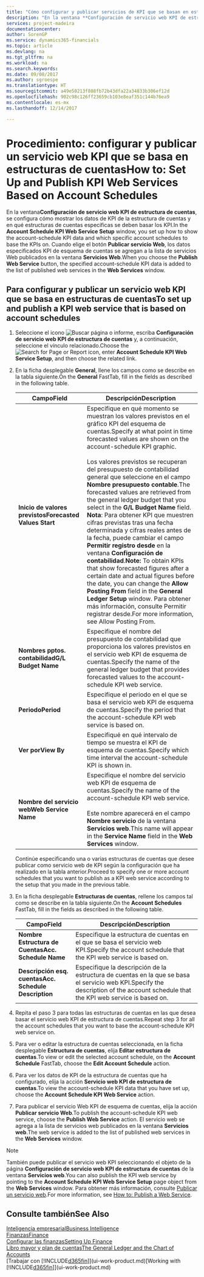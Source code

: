 ```yaml
---
title: "Cómo configurar y publicar servicios de KPI que se basan en estructuras de cuentas | Documentos de Microsoft"
description: "En la ventana **Configuración de servicio web KPI de estructura de cuentas**, se configura cómo mostrar los datos de KPI de la estructura de cuentas y en qué estructuras de cuentas específicas se deben basar los KPI."
services: project-madeira
documentationcenter: 
author: SorenGP
ms.service: dynamics365-financials
ms.topic: article
ms.devlang: na
ms.tgt_pltfrm: na
ms.workload: na
ms.search.keywords: 
ms.date: 09/08/2017
ms.author: sgroespe
ms.translationtype: HT
ms.sourcegitcommit: a49e50213f808fb72b43dfa22a34833b306ef12d
ms.openlocfilehash: 902c98c126ff23659cb103e8eaf351c144b76ea9
ms.contentlocale: es-mx
ms.lasthandoff: 12/14/2017

---
```

# <a name="how-to-set-up-and-publish-kpi-web-services-based-on-account-schedules"></a><span data-ttu-id="a8eba-103">Procedimiento: configurar y publicar un servicio web KPI que se basa en estructuras de cuentas</span><span class="sxs-lookup"><span data-stu-id="a8eba-103">How to: Set Up and Publish KPI Web Services Based on Account Schedules</span></span>
<span data-ttu-id="a8eba-104">En la ventana**Configuración de servicio web KPI de estructura de cuentas**, se configura cómo mostrar los datos de KPI de la estructura de cuentas y en qué estructuras de cuentas específicas se deben basar los KPI.</span><span class="sxs-lookup"><span data-stu-id="a8eba-104">In the **Account Schedule KPI Web Service Setup** window, you set up how to show the account-schedule KPI data and which specific account schedules to base the KPIs on.</span></span> <span data-ttu-id="a8eba-105">Cuando elige el botón **Publicar servicio Web**, los datos especificados KPI de esquema de cuentas se agregan a la lista de servicios Web publicados en la ventana **Servicios Web**.</span><span class="sxs-lookup"><span data-stu-id="a8eba-105">When you choose the **Publish Web Service** button, the specified account-schedule KPI data is added to the list of published web services in the **Web Services** window.</span></span>  

## <a name="to-set-up-and-publish-a-kpi-web-service-that-is-based-on-account-schedules"></a><span data-ttu-id="a8eba-106">Para configurar y publicar un servicio web KPI que se basa en estructuras de cuentas</span><span class="sxs-lookup"><span data-stu-id="a8eba-106">To set up and publish a KPI web service that is based on account schedules</span></span>  

1.  <span data-ttu-id="a8eba-107">Seleccione el icono ![Buscar página o informe](media/ui-search/search_small.png "icono de Buscar página o informe"), escriba **Configuración de servicio web KPI de estructura de cuentas** y, a continuación, seleccione el vínculo relacionado.</span><span class="sxs-lookup"><span data-stu-id="a8eba-107">Choose the ![Search for Page or Report](media/ui-search/search_small.png "Search for Page or Report icon") icon, enter **Account Schedule KPI Web Service Setup**, and then choose the related link.</span></span>  
2.  <span data-ttu-id="a8eba-108">En la ficha desplegable **General**, llene los campos como se describe en la tabla siguiente.</span><span class="sxs-lookup"><span data-stu-id="a8eba-108">On the **General** FastTab, fill in the fields as described in the following table.</span></span>  

    |<span data-ttu-id="a8eba-109">Campo</span><span class="sxs-lookup"><span data-stu-id="a8eba-109">Field</span></span>|<span data-ttu-id="a8eba-110">Descripción</span><span class="sxs-lookup"><span data-stu-id="a8eba-110">Description</span></span>|  
    |---------------------------------|---------------------------------------|  
    |<span data-ttu-id="a8eba-111">**Inicio de valores previstos**</span><span class="sxs-lookup"><span data-stu-id="a8eba-111">**Forecasted Values Start**</span></span>|<span data-ttu-id="a8eba-112">Especifique en qué momento se muestran los valores previstos en el gráfico KPI del esquema de cuentas.</span><span class="sxs-lookup"><span data-stu-id="a8eba-112">Specify at what point in time forecasted values are shown on the account-schedule KPI graphic.</span></span><br /><br /> <span data-ttu-id="a8eba-113">Los valores previstos se recuperan del presupuesto de contabilidad general que seleccione en el campo **Nombre presupuesto contable**.</span><span class="sxs-lookup"><span data-stu-id="a8eba-113">The forecasted values are retrieved from the general ledger budget that you select in the **G/L Budget Name** field.</span></span> <span data-ttu-id="a8eba-114">**Nota**: Para obtener KPI que muestren cifras previstas tras una fecha determinada y cifras reales antes de la fecha, puede cambiar el campo **Permitir registro desde** en la ventana **Configuración de contabilidad**.</span><span class="sxs-lookup"><span data-stu-id="a8eba-114">**Note:**  To obtain KPIs that show forecasted figures after a certain date and actual figures before the date, you can change the **Allow Posting From** field in the **General Ledger Setup** window.</span></span> <span data-ttu-id="a8eba-115">Para obtener más información, consulte Permitir registrar desde.</span><span class="sxs-lookup"><span data-stu-id="a8eba-115">For more information, see Allow Posting From.</span></span>|  
    |<span data-ttu-id="a8eba-116">**Nombres pptos. contabilidad**</span><span class="sxs-lookup"><span data-stu-id="a8eba-116">**G/L Budget Name**</span></span>|<span data-ttu-id="a8eba-117">Especifique el nombre del presupuesto de contabilidad que proporciona los valores previstos en el servicio web KPI de esquema de cuentas.</span><span class="sxs-lookup"><span data-stu-id="a8eba-117">Specify the name of the general ledger budget that provides forecasted values to the account-schedule KPI web service.</span></span>|  
    |<span data-ttu-id="a8eba-118">**Periodo**</span><span class="sxs-lookup"><span data-stu-id="a8eba-118">**Period**</span></span>|<span data-ttu-id="a8eba-119">Especifique el periodo en el que se basa el servicio web KPI de esquema de cuentas.</span><span class="sxs-lookup"><span data-stu-id="a8eba-119">Specify the period that the account-schedule KPI web service is based on.</span></span>|  
    |<span data-ttu-id="a8eba-120">**Ver por**</span><span class="sxs-lookup"><span data-stu-id="a8eba-120">**View By**</span></span>|<span data-ttu-id="a8eba-121">Especifiqué en qué intervalo de tiempo se muestra el KPI de esquema de cuentas.</span><span class="sxs-lookup"><span data-stu-id="a8eba-121">Specify which time interval the account-schedule KPI is shown in.</span></span>|  
    |<span data-ttu-id="a8eba-122">**Nombre del servicio web**</span><span class="sxs-lookup"><span data-stu-id="a8eba-122">**Web Service Name**</span></span>|<span data-ttu-id="a8eba-123">Especifique el nombre del servicio web KPI de esquema de cuentas.</span><span class="sxs-lookup"><span data-stu-id="a8eba-123">Specify the name of the account-schedule KPI web service.</span></span><br /><br /> <span data-ttu-id="a8eba-124">Este nombre aparecerá en el campo **Nombre servicio** de la ventana **Servicios web**.</span><span class="sxs-lookup"><span data-stu-id="a8eba-124">This name will appear in the **Service Name** field in the **Web Services** window.</span></span>|  

    <span data-ttu-id="a8eba-125">Continúe especificando una o varias estructuras de cuentas que desee publicar como servicio web de KPI según la configuración que ha realizado en la tabla anterior.</span><span class="sxs-lookup"><span data-stu-id="a8eba-125">Proceed to specify one or more account schedules that you want to publish as a KPI web service according to the setup that you made in the previous table.</span></span>  

3.  <span data-ttu-id="a8eba-126">En la ficha desplegable **Estructuras de cuentas**, rellene los campos tal como se describe en la tabla siguiente.</span><span class="sxs-lookup"><span data-stu-id="a8eba-126">On the **Account Schedules** FastTab, fill in the fields as described in the following table.</span></span>  

    |<span data-ttu-id="a8eba-127">Campo</span><span class="sxs-lookup"><span data-stu-id="a8eba-127">Field</span></span>|<span data-ttu-id="a8eba-128">Descripción</span><span class="sxs-lookup"><span data-stu-id="a8eba-128">Description</span></span>|  
    |---------------------------------|---------------------------------------|  
    |<span data-ttu-id="a8eba-129">**Nombre Estructura de Cuentas**</span><span class="sxs-lookup"><span data-stu-id="a8eba-129">**Acc. Schedule Name**</span></span>|<span data-ttu-id="a8eba-130">Especifique la estructura de cuentas en el que se basa el servicio web KPI.</span><span class="sxs-lookup"><span data-stu-id="a8eba-130">Specify the account schedule that the KPI web service is based on.</span></span>|  
    |<span data-ttu-id="a8eba-131">**Descripción esq. cuentas**</span><span class="sxs-lookup"><span data-stu-id="a8eba-131">**Acc. Schedule Description**</span></span>|<span data-ttu-id="a8eba-132">Especifique la descripción de la estructura de cuentas en la que se basa el servicio web KPI.</span><span class="sxs-lookup"><span data-stu-id="a8eba-132">Specify the description of the account schedule that the KPI web service is based on.</span></span>|  

4.  <span data-ttu-id="a8eba-133">Repita el paso 3 para todas las estructuras de cuentas en las que desea basar el servicio web KPI de estructura de cuentas.</span><span class="sxs-lookup"><span data-stu-id="a8eba-133">Repeat step 3 for all the account schedules that you want to base the account-schedule KPI web service on.</span></span>  
5.  <span data-ttu-id="a8eba-134">Para ver o editar la estructura de cuentas seleccionada, en la ficha desplegable **Estructura de cuentas**, elija **Editar estructura de cuentas**.</span><span class="sxs-lookup"><span data-stu-id="a8eba-134">To view or edit the selected account schedule, on the **Account Schedule** FastTab, choose the **Edit Account Schedule** action.</span></span>  
6.  <span data-ttu-id="a8eba-135">Para ver los datos de KPI de la estructura de cuentas que ha configurado, elija la acción **Servicio web KPI de estructura de cuentas**.</span><span class="sxs-lookup"><span data-stu-id="a8eba-135">To view the account-schedule KPI data that you have set up, choose the **Account Schedule KPI Web Service** action.</span></span>  
7.  <span data-ttu-id="a8eba-136">Para publicar el servicio Web KPI de esquema de cuentas, elija la acción **Publicar servicio Web**.</span><span class="sxs-lookup"><span data-stu-id="a8eba-136">To publish the account-schedule KPI web service, choose the **Publish Web Service** action.</span></span> <span data-ttu-id="a8eba-137">El servicio web se agrega a la lista de servicios web publicados en la ventana **Servicios web**.</span><span class="sxs-lookup"><span data-stu-id="a8eba-137">The web service is added to the list of published web services in the **Web Services** window.</span></span>  

> [!NOTE]  
>  <span data-ttu-id="a8eba-138">También puede publicar el servicio web KPI seleccionando el objeto de la página **Configuración de servicio web KPI de estructura de cuentas** de la ventana **Servicios web**.</span><span class="sxs-lookup"><span data-stu-id="a8eba-138">You can also publish the KPI web service by pointing to the **Account Schedule KPI Web Service Setup** page object from the **Web Services** window.</span></span> <span data-ttu-id="a8eba-139">Para obtener más información, consulte [Publicar un servicio web](across-how-publish-web-service.md).</span><span class="sxs-lookup"><span data-stu-id="a8eba-139">For more information, see [How to: Publish a Web Service](across-how-publish-web-service.md).</span></span>  

## <a name="see-also"></a><span data-ttu-id="a8eba-140">Consulte también</span><span class="sxs-lookup"><span data-stu-id="a8eba-140">See Also</span></span>  
[<span data-ttu-id="a8eba-141">Inteligencia empresarial</span><span class="sxs-lookup"><span data-stu-id="a8eba-141">Business Intelligence</span></span>](bi.md)  
[<span data-ttu-id="a8eba-142">Finanzas</span><span class="sxs-lookup"><span data-stu-id="a8eba-142">Finance</span></span>](finance.md)  
[<span data-ttu-id="a8eba-143">Configurar las finanzas</span><span class="sxs-lookup"><span data-stu-id="a8eba-143">Setting Up Finance</span></span>](finance-setup-finance.md)  
[<span data-ttu-id="a8eba-144">Libro mayor y plan de cuentas</span><span class="sxs-lookup"><span data-stu-id="a8eba-144">The General Ledger and the Chart of Accounts</span></span>](finance-general-ledger.md)  
<span data-ttu-id="a8eba-145">[Trabajar con [!INCLUDE[d365fin](includes/d365fin_md.md)]](ui-work-product.md)</span><span class="sxs-lookup"><span data-stu-id="a8eba-145">[Working with [!INCLUDE[d365fin](includes/d365fin_md.md)]](ui-work-product.md)</span></span>

